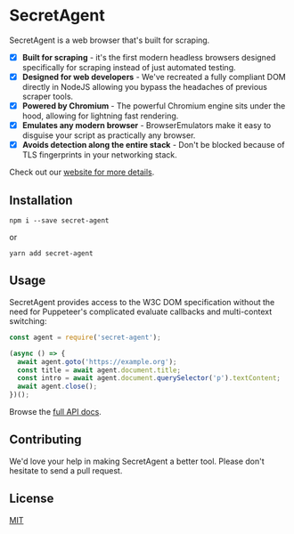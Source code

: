 # SecretAgent

SecretAgent is a web browser that's built for scraping. 

- [x] **Built for scraping** - it's the first modern headless browsers designed specifically for scraping instead of just automated testing.
- [x] **Designed for web developers** - We've recreated a fully compliant DOM directly in NodeJS allowing you bypass the headaches of previous scraper tools.
- [x] **Powered by Chromium** - The powerful Chromium engine sits under the hood, allowing for lightning fast rendering.
- [x] **Emulates any modern browser** - BrowserEmulators make it easy to disguise your script as practically any browser.
- [x] **Avoids detection along the entire stack** - Don't be blocked because of TLS fingerprints in your networking stack.

Check out our [website for more details](https://secretagent.dev).

## Installation

```shell script
npm i --save secret-agent
```

or

```shell script
yarn add secret-agent
```

## Usage

SecretAgent provides access to the W3C DOM specification without the need for Puppeteer's complicated evaluate callbacks and multi-context switching:

```js
const agent = require('secret-agent');

(async () => {
  await agent.goto('https://example.org');
  const title = await agent.document.title;
  const intro = await agent.document.querySelector('p').textContent;
  await agent.close();
})();
```

Browse the [full API docs](https://secretagent.dev/docs).

## Contributing

We'd love your help in making SecretAgent a better tool. Please don't hesitate to send a pull request.

## License

[MIT](LICENSE.md)
